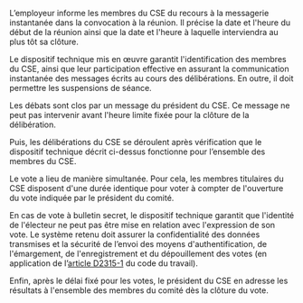 L’employeur informe les membres du CSE du recours à la messagerie instantanée dans la convocation à la réunion. Il précise la date et l'heure du début de la réunion ainsi que la date et l'heure à laquelle interviendra au plus tôt sa clôture.

Le dispositif technique mis en œuvre garantit l'identification des membres du CSE, ainsi que leur participation effective en assurant la communication instantanée des messages écrits au cours des délibérations.  En outre, il doit permettre les suspensions de séance.

Les débats sont clos par un message du président du CSE. Ce message ne peut pas intervenir avant l'heure limite fixée pour la clôture de la délibération.

Puis, les délibérations du CSE se déroulent après vérification que le dispositif technique décrit ci-dessus fonctionne pour l’ensemble des membres du CSE.

Le vote a lieu de manière simultanée. Pour cela, les membres titulaires du CSE disposent d'une durée identique pour voter à compter de l'ouverture du vote indiquée par le président du comité.

En cas de vote à bulletin secret, le dispositif technique garantit que l'identité de l'électeur ne peut pas être mise en relation avec l'expression de son vote. Le système retenu doit assurer la confidentialité des données transmises et la sécurité de l’envoi des moyens d'authentification, de l'émargement, de l'enregistrement et du dépouillement des votes (en application de l’[article D2315-1](/code-du-travail/D2315-1) du code du travail).
 
Enfin, après le délai fixé pour les votes, le président du CSE en adresse les résultats à l'ensemble des membres du comité dès la clôture du vote.
